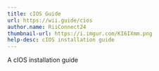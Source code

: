 ```yaml
---
title: cIOS Guide
url: https://wii.guide/cios
author.name: RiiConnect24
thumbnail-url: https://i.imgur.com/KI6IXmm.png
help-desc: cIOS installation guide
---
```


A cIOS installation guide

